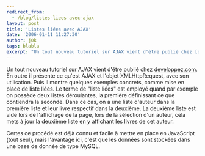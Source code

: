 ```yaml
---
redirect_from:
  - /blog/listes-liees-avec-ajax
layout: post
title: 'Listes liées avec AJAX'
date: '2006-01-11 11:27:30'
author: j0k
tags: blabla
excerpt: "Un tout nouveau tutoriel sur AJAX vient d'être publié chez [developpez.com](http://siddh.developpez.com/articles/ajax/).     \nEn outre il présente ce qu'est AJAX et l'objet XMLHttpRequest, avec son utilisation. Puis il montre quelques exemples concrets, comme mise en place de liste liées.   Le terme de &quot;liste liées&quot; est employé quand par      …"
---
```


Un tout nouveau tutoriel sur AJAX vient d'être publié chez [developpez.com](http://siddh.developpez.com/articles/ajax/).
En outre il présente ce qu'est AJAX et l'objet XMLHttpRequest, avec son utilisation. Puis il montre quelques exemples concrets, comme mise en place de liste liées.   Le terme de &quot;liste liées&quot; est employé quand par exemple on possède deux listes déroulantes, la première définissant ce que contiendra la seconde. Dans ce cas, on a une liste d'auteur dans la première liste et leur livre respectif dans la deuxième. La deuxième liste est vide lors de l'affichage de la page, lors de la sélection d'un auteur, cela mets à jour la deuxième liste en y affichant les livres de cet auteur.

Certes ce procédé est déjà connu et facile à mettre en place en JavaScript (tout seul), mais l'avantage ici, c'est que les données sont stockées dans une base de donnée de type MySQL.
